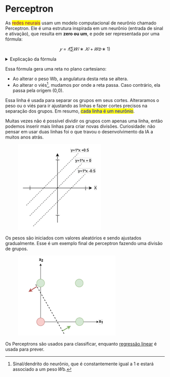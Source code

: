 # Perceptron

As <mark style="color:purple;">redes neurais</mark> usam um modelo computacional de neurônio chamado
&#x20;Perceptron. Ele é uma estrutura inspirada em um neurônio (entrada de sinal e ativação), que resulta em **zero ou um**, e pode ser representada por uma fórmula:

$$
𝑦 = 𝑓 (∑ 𝑊𝑖 ∗ 𝑋𝑖 + 𝑊𝑏 ∗ 1)
$$

<details>

<summary>Explicação da fórmula</summary>

* f() uma função degrau, forçando o resultado a ser 0 ou 1.
* 𝑊𝑏
  &#x20;é um peso para uma entrada especial que será discutida em breve.
* A parte interna é uma soma ponderada das entradas, vamos entender como isso
  &#x20;funciona, pensando em uma única entrada.

</details>

Essa fórmula gera uma reta no plano cartesiano:

* Ao alterar o peso Wb, a angulatura desta reta se altera.
* Ao alterar o viés[^1], mudamos por onde a reta passa. Caso contrário, ela passa pela origem (0,0).

Essa linha é usada para separar os grupos em seus cortes. Alteraramos o peso ou o viés para ir ajustando as linhas e fazer cortes precisos na separação dos grupos. Em resumo, <mark style="color:blue;">cada linha é um neurônio</mark>.

Muitas vezes não é possível dividir os grupos com apenas uma linha, então podemos inserir mais linhas para criar novas divisões. Curiosidade: não pensar em usar duas linhas foi o que travou o desenvolvimento da IA a muitos anos atrás.

<figure><img src="../../../../../.gitbook/assets/image (1).png" alt="" width="263"><figcaption></figcaption></figure>

Os pesos são iniciados com valores aleatórios e sendo ajustados gradualmente. Esse é um exemplo final de perceptron fazendo uma divisão de grupos.

<figure><img src="../../../../../.gitbook/assets/image (2).png" alt="" width="309"><figcaption></figcaption></figure>

Os Perceptrons são usados para classificar, enquanto [regressão linear](regressao-linear.md) é usada para prever.

[^1]: Sinal/dendrito do neurônio, que é constantemente igual a 1 e estará associado a um
    &#x20;peso 𝑊b.
